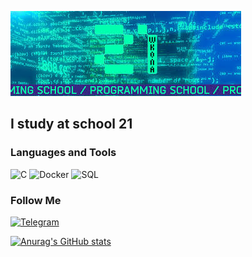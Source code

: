 [![Header](https://github.com/krl4k/krl4k/blob/main/assets/21.jpeg)](https://github.com/krl4k)

## I study at school 21

### Languages and Tools

![C](https://img.shields.io/badge/-073a87??style=flat-square&logo=c)
![Docker](https://img.shields.io/badge/-Docker-0C1117??style=flat-square&logo=docker)
![SQL](https://img.shields.io/badge/-SQL-0C1117??style=flat-square&logo=mysql)

### Follow Me

[![Telegram](https://img.shields.io/badge/-Telegram-0C1117??style=flat-square&logo=Telegram)](https://t.me/krl4k)


[![Anurag's GitHub stats](https://github-readme-stats.vercel.app/api?username=krl4k&show_icons=true&theme=dracula)](https://github.com/anuraghazra/github-readme-stats)
